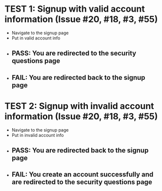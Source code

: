 # TEST 1: Signup with valid account information (Issue #20, #18, #3, #55) 
- Navigate to the signup page
- Put in valid account info
- ## PASS: You are redirected to the security questions page
- ## FAIL: You are redirected back to the signup page


# TEST 2: Signup with invalid account information (Issue #20, #18, #3, #55) 
- Navigate to the signup page
- Put in invalid account info
- ## PASS: You are redirected back to the signup page
- ## FAIL: You create an account successfully and are redirected to the security questions page